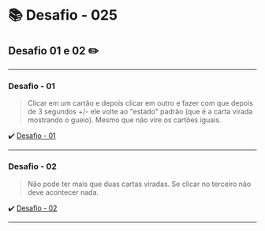 # :books: Desafio - 025

## Desafio 01 e 02 :pencil2:

---

### Desafio - 01

> Clicar em um cartão e depois clicar em outro e fazer com que depois de 3 segundos +/- ele volte ao "estado" padrão (que é a carta virada mostrando o gueio). Mesmo que não vire os cartões iguais.

:heavy_check_mark: [Desafio - 01](https://github.com/milafrn/jogo-da-memoria/commit/12975a03354dd418a3c124df31da74e8624cd344)

---

### Desafio - 02

> Não pode ter mais que duas cartas viradas. Se clicar no terceiro não deve acontecer nada.

:heavy_check_mark: [Desafio - 02](https://github.com/milafrn/jogo-da-memoria/commit/12975a03354dd418a3c124df31da74e8624cd344)

---
